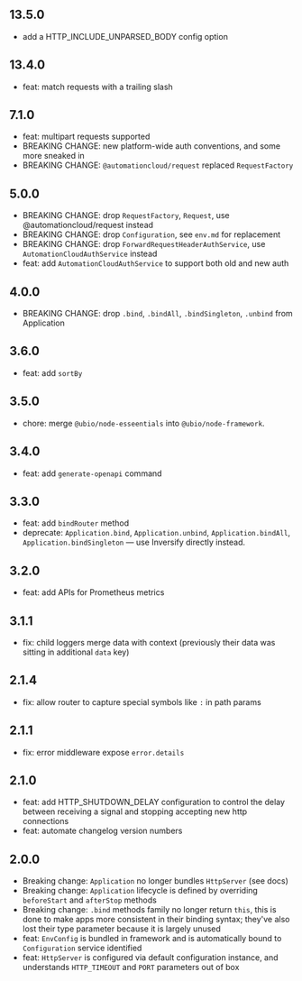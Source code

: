 ## 13.5.0

- add a HTTP_INCLUDE_UNPARSED_BODY config option

## 13.4.0

- feat: match requests with a trailing slash

## 7.1.0

- feat: multipart requests supported
- BREAKING CHANGE: new platform-wide auth conventions, and some more sneaked in
- BREAKING CHANGE: `@automationcloud/request` replaced `RequestFactory`

## 5.0.0

- BREAKING CHANGE: drop `RequestFactory`, `Request`, use @automationcloud/request instead
- BREAKING CHANGE: drop `Configuration`, see `env.md` for replacement
- BREAKING CHANGE: drop `ForwardRequestHeaderAuthService`, use `AutomationCloudAuthService` instead
- feat: add `AutomationCloudAuthService` to support both old and new auth

## 4.0.0

- BREAKING CHANGE: drop `.bind`, `.bindAll`, `.bindSingleton`, `.unbind` from Application

## 3.6.0

- feat: add `sortBy`

## 3.5.0

- chore: merge `@ubio/node-esseentials` into `@ubio/node-framework`.

## 3.4.0

- feat: add `generate-openapi` command

## 3.3.0

- feat: add `bindRouter` method
- deprecate: `Application.bind`, `Application.unbind`, `Application.bindAll`, `Application.bindSingleton` — use Inversify directly instead.

## 3.2.0

- feat: add APIs for Prometheus metrics

## 3.1.1

- fix: child loggers merge data with context (previously their data was sitting in additional `data` key)

## 2.1.4

- fix: allow router to capture special symbols like `:` in path params

## 2.1.1

- fix: error middleware expose `error.details`

## 2.1.0

- feat: add HTTP_SHUTDOWN_DELAY configuration to control the delay between receiving a signal and stopping accepting new http connections
- feat: automate changelog version numbers

## 2.0.0

- Breaking change: `Application` no longer bundles `HttpServer` (see docs)
- Breaking change: `Application` lifecycle is defined by overriding `beforeStart` and `afterStop` methods
- Breaking change: `.bind` methods family no longer return `this`, this is done to make apps more consistent in
  their binding syntax; they've also lost their type parameter because it is largely unused
- feat: `EnvConfig` is bundled in framework and is automatically bound to `Configuration` service identified
- feat: `HttpServer` is configured via default configuration instance, and understands `HTTP_TIMEOUT` and `PORT` parameters out of box
